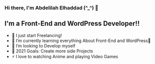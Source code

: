 ### Hi there, I'm Abdelilah Elhaddad (^_^) 👋

## I'm a Front-End and WordPress Developer!!

- 🔭 I just start Freelancing!
- 🌱 I’m currently learning everything About Front-End and WordPress🤣
- 👯 I’m looking to Develop myself 
- 🥅 2021 Goals: Create more side Projects
- ⚡ I love to watching Anime and playing Video Games
